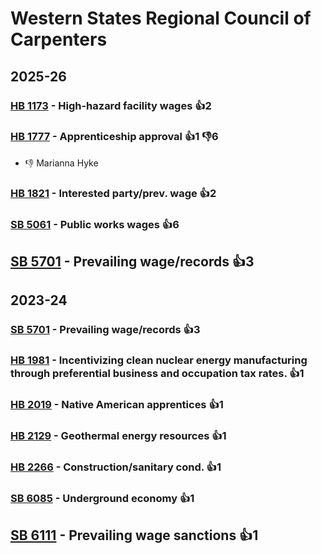# Western States Regional Council of Carpenters
## 2025-26

### [HB 1173](/bill/2025-26/hb/1173/) - High-hazard facility wages 👍2  

### [HB 1777](/bill/2025-26/hb/1777/) - Apprenticeship approval 👍1 👎6 
* 👎 Marianna Hyke

### [HB 1821](/bill/2025-26/hb/1821/) - Interested party/prev. wage 👍2  

### [SB 5061](/bill/2025-26/sb/5061/) - Public works wages 👍6  

## [SB 5701](/bill/2025-26/sb/5701/) - Prevailing wage/records 👍3  

## 2023-24

### [SB 5701](/bill/2023-24/sb/5701/) - Prevailing wage/records 👍3  

### [HB 1981](/bill/2023-24/hb/1981/) - Incentivizing clean nuclear energy manufacturing through preferential business and occupation tax rates. 👍1  

### [HB 2019](/bill/2023-24/hb/2019/) - Native American apprentices 👍1  

### [HB 2129](/bill/2023-24/hb/2129/) - Geothermal energy resources 👍1  

### [HB 2266](/bill/2023-24/hb/2266/) - Construction/sanitary cond. 👍1  

### [SB 6085](/bill/2023-24/sb/6085/) - Underground economy 👍1  

## [SB 6111](/bill/2023-24/sb/6111/) - Prevailing wage sanctions 👍1  

